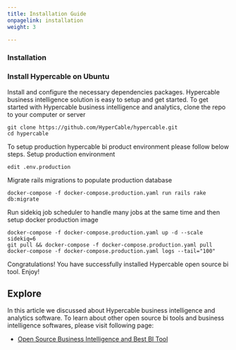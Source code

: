 ```yaml
---
title: Installation Guide
onpagelink: installation
weight: 3

---
```


### **Installation**

### Install Hypercable on Ubuntu

Install and configure the necessary dependencies packages. Hypercable business intelligence solution is easy to setup and get started. To get started with Hypercable business intelligence and analytics, clone the repo to your computer or server

    git clone https://github.com/HyperCable/hypercable.git
    cd hypercable

To setup production hypercable bi product environment please follow below steps. Setup production environment

    edit .env.production

Migrate rails migrations to populate production database

    docker-compose -f docker-compose.production.yaml run rails rake db:migrate

Run sidekiq job scheduler to handle many jobs at the same time and then setup docker production image

    docker-compose -f docker-compose.production.yaml up -d --scale sidekiq=6
    git pull && docker-compose -f docker-compose.production.yaml pull
    docker-compose -f docker-compose.production.yaml logs --tail="100"

Congratulations! You have successfully installed Hypercable open source bi tool. Enjoy!

Explore
-------

In this article we discussed about Hypercable business intelligence and analytics software. To learn about other open source bi tools and business intelligence softwares, please visit following page:

*   [Open Source Business Intelligence and Best BI Tool](https://products.containerize.com/business-intelligence)
